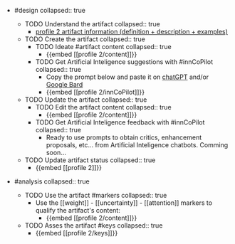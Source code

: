 
- #design
   collapsed:: true
  - TODO Understand the artifact
    collapsed:: true
    - [profile 2 artifact information (definition + description + examples)](https://go.innbok.com/#/page/innBoK%2Fprofile-%28id%29%2Finfo)
  - TODO Create the artifact
     collapsed:: true
    - TODO Ideate #artifact content
      collapsed:: true
      - {{embed [[profile 2/content]]}}
    - TODO Get Artificial Inteligence suggestions with #innCoPilot
      collapsed:: true
      - Copy the prompt below and paste it on [chatGPT](https://chat.openai.com) and/or [Google Bard](https://bard.google.com/chat)
      - {{embed [[profile 2/innCoPilot]]}}
  - TODO Update the artifact
    collapsed:: true
    - TODO Edit the artifact content
     collapsed:: true
      - {{embed [[profile 2/content]]}}
    - TODO Get Artificial Inteligence feedback with #innCoPilot
      collapsed:: true
      - Ready to use prompts to obtain critics, enhancement proposals, etc... from Artificial Inteligence chatbots. Comming soon...
  - TODO Update artifact status
    collapsed:: true
    - {{embed [[profile 2]]}}


- #analysis
  collapsed:: true
  - TODO Use the artifact #markers
    collapsed:: true
    - Use the [[weight]] - [[uncertainty]] - [[attention]] markers to qualify the artifact's content:
      - {{embed [[profile 2/content]]}}
  - TODO Asses the artifact #keys
    collapsed:: true
    - {{embed [[profile 2/keys]]}}



